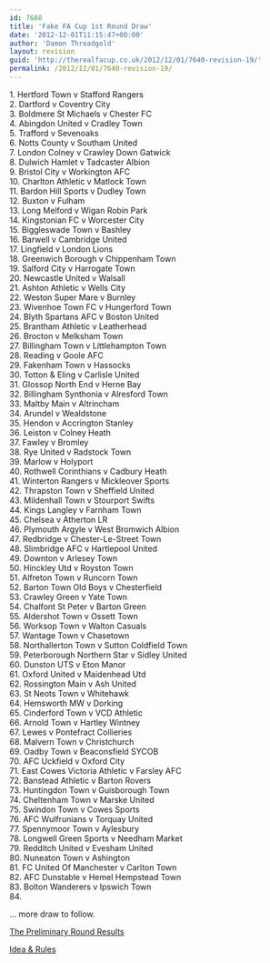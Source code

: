 ```yaml
---
id: 7688
title: 'Fake FA Cup 1st Round Draw'
date: '2012-12-01T11:15:47+00:00'
author: 'Damon Threadgold'
layout: revision
guid: 'http://therealfacup.co.uk/2012/12/01/7640-revision-19/'
permalink: /2012/12/01/7640-revision-19/
---
```


1\. Hertford Town v Stafford Rangers  
2\. Dartford v Coventry City  
3\. Boldmere St Michaels v Chester FC  
4\. Abingdon United v Cradley Town  
5\. Trafford v Sevenoaks  
6\. Notts County v Southam United  
7\. London Colney v Crawley Down Gatwick  
8\. Dulwich Hamlet v Tadcaster Albion  
9\. Bristol City v Workington AFC  
10\. Charlton Athletic v Matlock Town  
11\. Bardon Hill Sports v Dudley Town  
12\. Buxton v Fulham  
13\. Long Melford v Wigan Robin Park  
14\. Kingstonian FC v Worcester City  
15\. Biggleswade Town v Bashley  
16\. Barwell v Cambridge United  
17\. Lingfield v London Lions  
18\. Greenwich Borough v Chippenham Town  
19\. Salford City v Harrogate Town  
20\. Newcastle United v Walsall  
21\. Ashton Athletic v Wells City  
22\. Weston Super Mare v Burnley  
23\. Wivenhoe Town FC v Hungerford Town  
24\. Blyth Spartans AFC v Boston United  
25\. Brantham Athletic v Leatherhead  
26\. Brocton v Melksham Town  
27\. Billingham Town v Littlehampton Town  
28\. Reading v Goole AFC  
29\. Fakenham Town v Hassocks  
30\. Totton &amp; Eling v Carlisle United  
31\. Glossop North End v Herne Bay  
32\. Billingham Synthonia v Alresford Town  
33\. Maltby Main v Altrincham  
34\. Arundel v Wealdstone  
35\. Hendon v Accrington Stanley  
36\. Leiston v Colney Heath  
37\. Fawley v Bromley  
38\. Rye United v Radstock Town  
39\. Marlow v Holyport  
40\. Rothwell Corinthians v Cadbury Heath  
41\. Winterton Rangers v Mickleover Sports  
42\. Thrapston Town v Sheffield United  
43\. Mildenhall Town v Stourport Swifts  
44\. Kings Langley v Farnham Town  
45\. Chelsea v Atherton LR  
46\. Plymouth Argyle v West Bromwich Albion  
47\. Redbridge v Chester-Le-Street Town  
48\. Slimbridge AFC v Hartlepool United  
49\. Downton v Arlesey Town  
50\. Hinckley Utd v Royston Town  
51\. Alfreton Town v Runcorn Town  
52\. Barton Town Old Boys v Chesterfield  
53\. Crawley Green v Yate Town  
54\. Chalfont St Peter v Barton Green  
55\. Aldershot Town v Ossett Town  
56\. Worksop Town v Walton Casuals  
57\. Wantage Town v Chasetown  
58\. Northallerton Town v Sutton Coldfield Town  
59\. Peterborough Northern Star v Sidley United  
60\. Dunston UTS v Eton Manor  
61\. Oxford United v Maidenhead Utd  
62\. Rossington Main v Ash United  
63\. St Neots Town v Whitehawk  
64\. Hemsworth MW v Dorking  
65\. Cinderford Town v VCD Athletic  
66\. Arnold Town v Hartley Wintney  
67\. Lewes v Pontefract Collieries  
68\. Malvern Town v Christchurch  
69\. Oadby Town v Beaconsfield SYCOB  
70\. AFC Uckfield v Oxford City  
71\. East Cowes Victoria Athletic v Farsley AFC  
72\. Banstead Athletic v Barton Rovers  
73\. Huntingdon Town v Guisborough Town  
74\. Cheltenham Town v Marske United  
75\. Swindon Town v Cowes Sports  
76\. AFC Wulfrunians v Torquay United  
77\. Spennymoor Town v Aylesbury  
78\. Longwell Green Sports v Needham Market  
79\. Redditch United v Evesham United  
80\. Nuneaton Town v Ashington  
81\. FC United Of Manchester v Carlton Town  
82\. AFC Dunstable v Hemel Hempstead Town  
83\. Bolton Wanderers v Ipswich Town  
84\.

… more draw to follow.

[The Preliminary Round Results](http://therealfacup.co.uk/2012/08/04/preliminary-round-results/)

[Idea &amp; Rules](http://therealfacup.co.uk/2012/07/11/the-fake-fa-cup/)